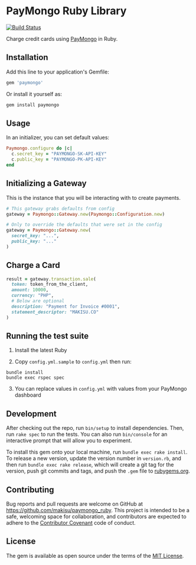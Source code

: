 # PayMongo Ruby Library
[![Build
Status](https://travis-ci.org/makisu/paymongo_ruby.svg?branch=master)](https://travis-ci.com/makisu/paymongo_ruby)

Charge credit cards using [PayMongo](https://developers.paymongo.com/) in Ruby.

## Installation

Add this line to your application's Gemfile:

```ruby
gem 'paymongo'
```

Or install it yourself as:

```ruby
gem install paymongo
```

## Usage

In an initializer, you can set default values:

```ruby
Paymongo.configure do |c|
  c.secret_key = "PAYMONGO-SK-API-KEY"
  c.public_key = "PAYMONGO-PK-API-KEY"
end
```

## Initializing a Gateway

This is the instance that you will be interacting with to create payments.

```ruby
# This gateway grabs defaults from config
gateway = Paymongo::Gateway.new(Paymongo::Configuration.new)

# Only to override the defaults that were set in the config
gateway = Paymongo::Gateway.new(
  secret_key: "...",
  public_key: "..."
)
```

## Charge a Card

```ruby
result = gateway.transaction.sale(
  token: token_from_the_client,
  amount: 10000,
  currency: "PHP",
  # Below are optional
  description: "Payment for Invoice #0001",
  statement_descriptor: "MAKISU.CO"
)
```

## Running the test suite

1. Install the latest Ruby

2. Copy `config.yml.sample` to `config.yml` then run:
```
bundle install
bundle exec rspec spec
```

3. You can replace values in `config.yml` with values from your PayMongo
   dashboard

## Development

After checking out the repo, run `bin/setup` to install dependencies. Then, run `rake spec` to run the tests. You can also run `bin/console` for an interactive prompt that will allow you to experiment.

To install this gem onto your local machine, run `bundle exec rake install`. To release a new version, update the version number in `version.rb`, and then run `bundle exec rake release`, which will create a git tag for the version, push git commits and tags, and push the `.gem` file to [rubygems.org](https://rubygems.org).

## Contributing

Bug reports and pull requests are welcome on GitHub at https://github.com/makisu/paymongo_ruby. This project is intended to be a safe, welcoming space for collaboration, and contributors are expected to adhere to the [Contributor Covenant](http://contributor-covenant.org) code of conduct.

## License

The gem is available as open source under the terms of the [MIT License](https://opensource.org/licenses/MIT).
